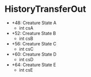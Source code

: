 # HistoryTransferOut

* +48: Creature State A
	* int csA
* +52: Creature State B
	* int csB
* +56: Creature State C
	* int csC
* +60: Creature State D
	* int csD
* +64: Creature State E
	* int csE


